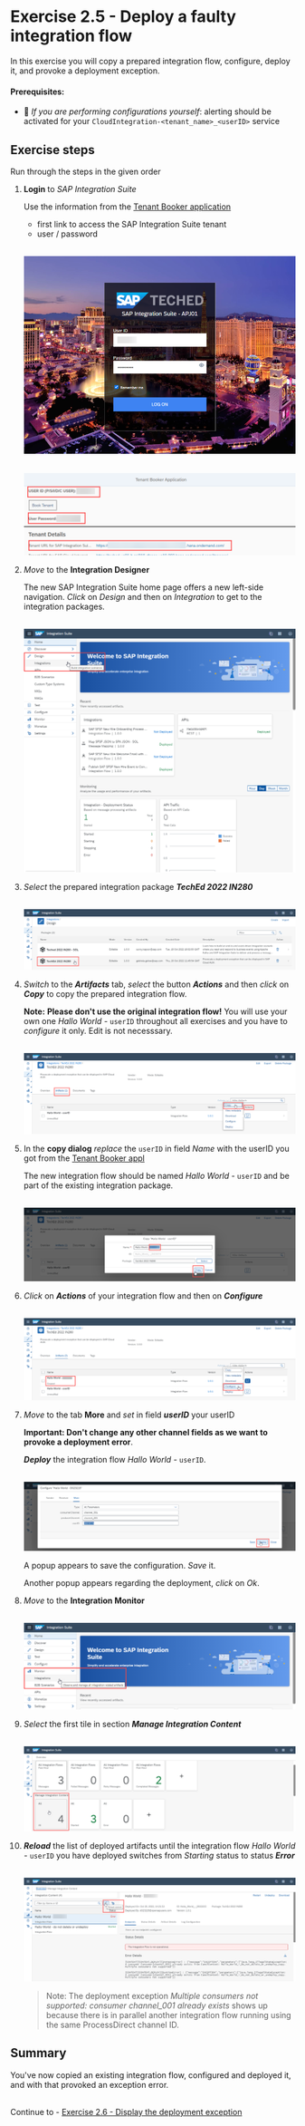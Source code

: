 # Exercise 2.5 - Deploy a faulty integration flow

In this exercise you will copy a prepared integration flow, configure, deploy it, and provoke a deployment exception.

#### Prerequisites:

- :construction_worker: *If you are performing configurations yourself*: alerting should be activated for your `CloudIntegration-<tenant_name>_<userID>` service

## Exercise steps

Run through the steps in the given order

1. **Login** to *SAP Integration Suite* 

    Use the information from the  [Tenant Booker application](/exercises/ex0/ex02/)
    
    - first link to access the SAP Integration Suite tenant 
    - user / password
    
    <br>![](/exercises/ex2/images/Login.png)
    
  
    <br>![](/exercises/ex2/images/SuiteLoginInfo.png) 

2. *Move* to the **Integration Designer** 

    The new SAP Integration Suite home page offers a new left-side navigation. *Click* on *Design* and then on *Integration* to get to the integration packages. 
    
    <br>![](/exercises/ex2/images/SuiteMoveDesigner.png)
    
3. *Select* the prepared integration package ***TechEd 2022 IN280***

    <br>![](/exercises/ex2/images/SuiteDesignerSelectPackage.png)
    
4. *Switch* to the ***Artifacts*** tab, *select* the button ***Actions*** and then *click* on ***Copy*** to copy the prepared integration flow.
    
    **Note:** **Please don't use the original integration flow!** You will use your own one *Hallo World -* `userID` throughout all exercises and you have to *configure* it only. Edit is not necesssary.

    <br>![](/exercises/ex2/images/SuiteArtifactsActionsCopy.png)
  
5. In the **copy dialog** *replace* the `userID` in field *Name* with the userID you got from the [Tenant Booker appl](/exercises/ex0/ex02/)

    The new integration flow should be named *Hallo World -* `userID` and be part of the existing integration package.

    <br>![](/exercises/ex2/images/SuiteDesignerCopyFlow.png)

6. *Click* on ***Actions*** of your integration flow and then on ***Configure***

    <br>![](/exercises/ex2/images/SuiteArtifactsActionsConfigure.png)
    
7. *Move* to the tab **More** and *set* in field ***userID*** your userID 
    
    **Important: Don't change any other channel fields as we want to provoke a deployment error**.
    
    ***Deploy*** the integration flow *Hallo World -* `userID`.
    
    <br>![](/exercises/ex2/images/SuiteDesignerConfigureUser.png)
    
    A popup appears to save the configuration. *Save* it.
    
    Another popup appears regarding the deployment, *click* on *Ok*.

8. *Move* to the **Integration Monitor** 

    <br>![](/exercises/ex2/images/SuiteMoveMonitor.png)

9. *Select* the first tile in section ***Manage Integration Content***

    <br>![](/exercises/ex2/images/SuiteMonitorMoveToContent.png)

10. ***Reload*** the list of deployed artifacts until the integration flow *Hallo World -* `userID` you have deployed switches from *Starting* status to status ***Error***

    <br>![](/exercises/ex2/images/SuiteMPLConsumer001ExistsAlready.png)

    >
    > Note: The deployment exception *Multiple consumers not supported: consumer channel_001 already exists* shows up because there is in parallel another integration flow running using the same ProcessDirect channel ID. 
    > 

## Summary

You've now copied an existing integration flow, configured and deployed it, and with that provoked an exception error. 

<br>Continue to - [Exercise 2.6 - Display the deployment exception](/exercises/ex2/ex26/readme.md)



















